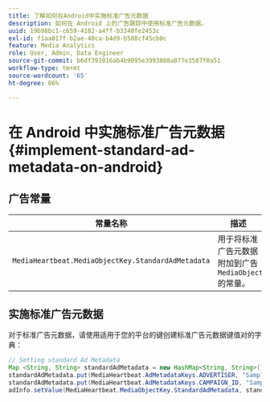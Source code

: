 ```yaml
---
title: 了解如何在Android中实施标准广告元数据
description: 如何在 Android 上的广告跟踪中使用标准广告元数据。
uuid: 19b98bc1-c659-4182-a4ff-b3340fe2453c
exl-id: f1aa017f-b2ae-40ca-b4d9-b508cf45cb0c
feature: Media Analytics
role: User, Admin, Data Engineer
source-git-commit: b6df391016ab4b9095e3993808a877e3587f0a51
workflow-type: tm+mt
source-wordcount: '65'
ht-degree: 86%

---
```


# 在 Android 中实施标准广告元数据{#implement-standard-ad-metadata-on-android}

## 广告常量

| 常量名称 | 描述   |
|---|---|
| `MediaHeartbeat.MediaObjectKey.StandardAdMetadata` | 用于将标准广告元数据附加到广告 `MediaObject` 的常量。 |

## 实施标准广告元数据

对于标准广告元数据，请使用适用于您的平台的键创建标准广告元数据键值对的字典：

```java
// Setting standard Ad Metadata 
Map <String, String> standardAdMetadata = new HashMap<String, String>(); 
standardAdMetadata.put(MediaHeartbeat.AdMetadataKeys.ADVERTISER, "Sample Advertiser"); 
standardAdMetadata.put(MediaHeartbeat.AdMetadataKeys.CAMPAIGN_ID, "Sample Campaign"); 
adInfo.setValue(MediaHeartbeat.MediaObjectKey.StandardAdMetadata, standardAdMetadata); 
```
